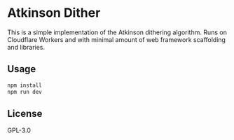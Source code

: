 # Atkinson Dither

This is a simple implementation of the Atkinson dithering algorithm. Runs on Cloudflare Workers and with minimal amount of web framework scaffolding and libraries.

## Usage

```bash
npm install
npm run dev
```

## License

GPL-3.0
